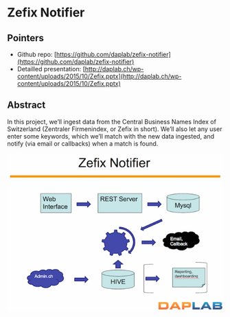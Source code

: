 Zefix Notifier
========

## Pointers

* Github repo: [https://github.com/daplab/zefix-notifier](https://github.com/daplab/zefix-notifier)
* Detailled presentation: [http://daplab.ch/wp-content/uploads/2015/10/Zefix.pptx](http://daplab.ch/wp-content/uploads/2015/10/Zefix.pptx)

## Abstract

In this project, we’ll ingest data from the Central Business Names Index of Switzerland 
(Zentraler Firmenindex, or Zefix in short). We’ll also let any user enter some keywords, 
which we’ll match with the new data ingested, 
and notify (via email or callbacks) when a match is found.

![Zefix](2015-10-07_1247.png)

